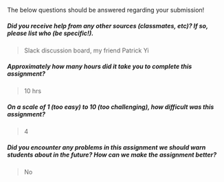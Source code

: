 The below questions should be answered regarding your submission!

##### Did you receive help from any other sources (classmates, etc)? If so, please list who (be specific!). #####
> Slack discussion board, my friend Patrick Yi


##### Approximately how many hours did it take you to complete this assignment? #####
> 10 hrs


##### On a scale of 1 (too easy) to 10 (too challenging), how difficult was this assignment? #####
> 4


##### Did you encounter any problems in this assignment we should warn students about in the future? How can we make the assignment better? #####
> No

